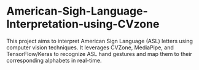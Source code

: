 # American-Sigh-Language-Interpretation-using-CVzone
This project aims to interpret American Sign Language (ASL) letters using computer vision techniques. It leverages CVZone, MediaPipe, and TensorFlow/Keras to recognize ASL hand gestures and map them to their corresponding alphabets in real-time.

